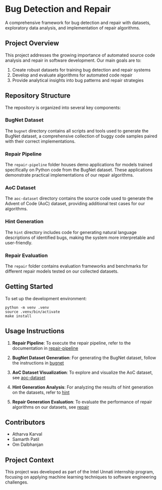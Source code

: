 # Bug Detection and Repair

A comprehensive framework for bug detection and repair with datasets, exploratory data analysis, and implementation of repair algorithms.

## Project Overview

This project addresses the growing importance of automated source code analysis and repair in software development. Our main goals are to:

1. Create robust datasets for training bug detection and repair systems
2. Develop and evaluate algorithms for automated code repair
3. Provide analytical insights into bug patterns and repair strategies

## Repository Structure

The repository is organized into several key components:

### BugNet Dataset

The `bugnet` directory contains all scripts and tools used to generate the BugNet dataset, a comprehensive collection of buggy code samples paired with their correct implementations.

### Repair Pipeline

The `repair-pipeline` folder houses demo applications for models trained specifically on Python code from the BugNet dataset. These applications demonstrate practical implementations of our repair algorithms.

### AoC Dataset

The `aoc-dataset` directory contains the source code used to generate the Advent of Code (AoC) dataset, providing additional test cases for our algorithms.

### Hint Generation

The `hint` directory includes code for generating natural language descriptions of identified bugs, making the system more interpretable and user-friendly.

### Repair Evaluation

The `repair` folder contains evaluation frameworks and benchmarks for different repair models tested on our collected datasets.

## Getting Started

To set up the development environment:

```console
python -m venv .venv
source .venv/bin/activate
make install
```

## Usage Instructions

1. **Repair Pipeline**: To execute the repair pipeline, refer to the documentation in [repair-pipeline](./repair-pipeline/)

2. **BugNet Dataset Generation**: For generating the BugNet dataset, follow the instructions in [bugnet](./bugnet/)

3. **AoC Dataset Visualization**: To explore and visualize the AoC dataset, see [aoc-dataset](./aoc-dataset/)

4. **Hint Generation Analysis**: For analyzing the results of hint generation on the datasets, refer to [hint](./hint/)

5. **Repair Generation Evaluation**: To evaluate the performance of repair algorithms on our datasets, see [repair](./repair/)

## Contributors

- Atharva Karval
- Samarth Patil
- Om Dalbhanjan

## Project Context

This project was developed as part of the Intel Unnati internship program, focusing on applying machine learning techniques to software engineering challenges.
